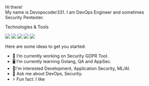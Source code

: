 Hi there!<br />
My name is Devopscoder331. I am DevOps Engineer and sometimes Security Pentester.

Technologies & Tools

![](https://img.shields.io/badge/OS-Linux-informational?style=flat&logo=linux&logoColor=white&color=orange)
![](https://img.shields.io/badge/Tools-Terraform-informational?style=flat&logo=terraform&logoColor=white)
![](https://img.shields.io/badge/Tools-Ansible-informational?style=flat&logo=ansible&logoColor=white)
![](https://img.shields.io/badge/Tools-Docker-informational?style=flat&logo=docker&logoColor=white)
![](https://img.shields.io/badge/Tools-Kubernetes-informational?style=flat&logo=kubernetes&logoColor=white&color=2bbc8a)

Here are some ideas to get you started:

- 🔭 I’m currently working on Security GDPR Tool.
- 🖥️ I’m currently learning Golang, QA and AppSec.
- 🌱I'm interested Development, Application Security, ML/AI.
- 💬 Ask me about DevOps, Security.
- ⚡ Fun fact: I like 

<!--
**devopscoder331/devopscoder331** is a ✨ _special_ ✨ repository because its `README.md` (this file) appears on your GitHub profile.

Here are some ideas to get you started:

- 🔭 I’m currently working on ...
- 🌱 I’m currently learning ...
- 👯 I’m looking to collaborate on ...
- 🤔 I’m looking for help with ...
- 💬 Ask me about ...
- 📫 How to reach me: ...
- 😄 Pronouns: ...
- ⚡ Fun fact: ...
-->

